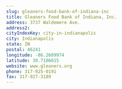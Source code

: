 ```yaml
---
slug: gleaners-food-bank-of-indiana-inc
title: Gleaners Food Bank of Indiana, Inc.
address: 3737 Waldemere Ave.
address2: 
cityIndexKey: city-in-indianapolis
city: Indianapolis
state: IN
postal: 46241
longitude: -86.2609974
latitude: 39.7106015
website: www.gleaners.org
phone: 317-925-0191
fax: 317-927-3189
---
```

